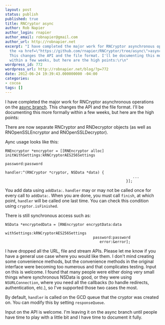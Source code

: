 ```yaml
---
layout: post
status: publish
published: true
title: RNCryptor async
author: Rob Napier
author_login: rnapier
author_email: robnapier@gmail.com
author_url: http://robnapier.net
excerpt: "I have completed the major work for RNCryptor asynchronous operations on
  the <a href=\"https://github.com/rnapier/RNCryptor/tree/async\">async branch</a>.
  This changes the API and the file format. I'll be documenting this more formally
  within a few weeks, but here are the high points:\r\n"
wordpress_id: 772
wordpress_url: http://robnapier.net/blog/?p=772
date: 2012-06-24 19:39:43.000000000 -04:00
categories:
- cocoa
tags: []
---
```

I have completed the major work for RNCryptor asynchronous operations on the <a href="https://github.com/rnapier/RNCryptor/tree/async">async branch</a>. This changes the API and the file format. I'll be documenting this more formally within a few weeks, but here are the high points:
<!-- more -->

There are now separate RNCryptor and RNDecryptor objects (as well as RNOpenSSLEncryptor and RNOpenSSLDecryptor).

Aync usage looks like this:

    RNEncryptor *encryptor = [[RNEncryptor alloc] initWithSettings:kRNCryptorAES256Settings
                                                          password:password
                                                           handler:^(RNCryptor *cryptor, NSData *data) {
                                                              ...
                                                           }];

You add data using `addData:`. `handler` may or may not be called once for every call to `addData:`. When you are done, you must call `finish`, at which point, `handler` will be called one last time. You can check this condition using `cryptor.isFinished`.

There is still synchronous access such as:

    NSData *encryptedData = [RNEncryptor encryptData:data
                                        withSettings:kRNCryptorAES256Settings
                                            password:password
                                               error:&error];

I have dropped all the URL, file and stream APIs. Please let me know if you have a general use case where you would like them. I don't mind creating some convenience methods, but the convenience methods in the original interface were becoming too numerous and that complicates testing. Input on this is welcome. I found that many people were either doing very small things where synchronous NSData is good, or they were using `NSURLConnection`, where you need all the callbacks (to handle redirects, authentication, etc.), so I've supported those two cases the most.

By default, `handler` is called on the GCD queue that the cryptor was created on. You can modify this by setting `responseQueue`.

Input on the API is welcome. I'm leaving it on the async branch until people have time to play with a little bit and I have time to document it fully.
